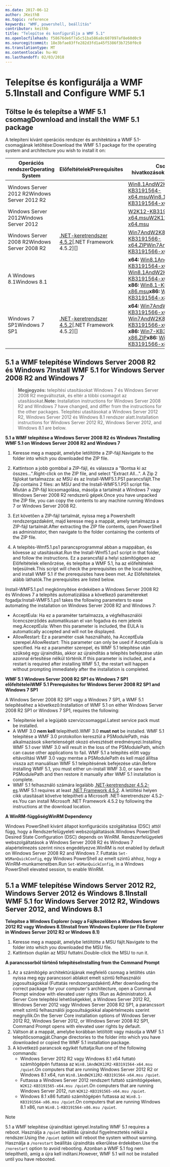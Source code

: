 ```yaml
---
ms.date: 2017-06-12
author: JKeithB
ms.topic: reference
keywords: "WMF, powershell, beállítás"
contributor: keithb
title: "Telepítse és konfigurálja a WMF 5.1"
ms.openlocfilehash: f58676de6f7a5c51ba586a8c607097af8e60d0c9
ms.sourcegitcommit: 18e3bfae83ffe282d3fd1a45f5386f3b7250f0c0
ms.translationtype: MT
ms.contentlocale: hu-HU
ms.lasthandoff: 02/03/2018
---
```

# <a name="install-and-configure-wmf-51"></a><span data-ttu-id="0d0ab-103">Telepítse és konfigurálja a WMF 5.1</span><span class="sxs-lookup"><span data-stu-id="0d0ab-103">Install and Configure WMF 5.1</span></span> #


## <a name="download-and-install-the-wmf-51-package"></a><span data-ttu-id="0d0ab-104">Töltse le és telepítse a WMF 5.1 csomag</span><span class="sxs-lookup"><span data-stu-id="0d0ab-104">Download and install the WMF 5.1 package</span></span>

<span data-ttu-id="0d0ab-105">A telepíteni kívánt operációs rendszer és architektúra a WMF 5.1-csomagjának letöltése:</span><span class="sxs-lookup"><span data-stu-id="0d0ab-105">Download the WMF 5.1 package for the operating system and architecture you wish to install it on:</span></span>

| <span data-ttu-id="0d0ab-106">Operációs rendszer</span><span class="sxs-lookup"><span data-stu-id="0d0ab-106">Operating System</span></span>       | <span data-ttu-id="0d0ab-107">Előfeltételek</span><span class="sxs-lookup"><span data-stu-id="0d0ab-107">Prerequisites</span></span>           | <span data-ttu-id="0d0ab-108">Csomag hivatkozások</span><span class="sxs-lookup"><span data-stu-id="0d0ab-108">Package Links</span></span>                          |
|------------------------|-------------------------|----------------------------------------|
| <span data-ttu-id="0d0ab-109">Windows Server 2012 R2</span><span class="sxs-lookup"><span data-stu-id="0d0ab-109">Windows Server 2012 R2</span></span> |                         | <span data-ttu-id="0d0ab-110">[Win8.1AndW2K12R2-KB3191564-x64.msu][]</span><span class="sxs-lookup"><span data-stu-id="0d0ab-110">[Win8.1AndW2K12R2-KB3191564-x64.msu][]</span></span> |
| <span data-ttu-id="0d0ab-111">Windows Server 2012</span><span class="sxs-lookup"><span data-stu-id="0d0ab-111">Windows Server 2012</span></span>    |                         | <span data-ttu-id="0d0ab-112">[W2K12-KB3191565-x64.msu][]</span><span class="sxs-lookup"><span data-stu-id="0d0ab-112">[W2K12-KB3191565-x64.msu][]</span></span>            |
| <span data-ttu-id="0d0ab-113">Windows Server 2008 R2</span><span class="sxs-lookup"><span data-stu-id="0d0ab-113">Windows Server 2008 R2</span></span> | <span data-ttu-id="0d0ab-114">[.NET-keretrendszer 4.5.2][]</span><span class="sxs-lookup"><span data-stu-id="0d0ab-114">[.NET Framework 4.5.2][]</span></span>| <span data-ttu-id="0d0ab-115">[Win7AndW2K8R2-KB3191566-x64.ZIP][]</span><span class="sxs-lookup"><span data-stu-id="0d0ab-115">[Win7AndW2K8R2-KB3191566-x64.ZIP][]</span></span>    |
| <span data-ttu-id="0d0ab-116">A Windows 8.1</span><span class="sxs-lookup"><span data-stu-id="0d0ab-116">Windows 8.1</span></span>            |                         | <span data-ttu-id="0d0ab-117">**x64:** [Win8.1AndW2K12R2-KB3191564-x64.msu][]</span><span class="sxs-lookup"><span data-stu-id="0d0ab-117">**x64:** [Win8.1AndW2K12R2-KB3191564-x64.msu][]</span></span></br><span data-ttu-id="0d0ab-118">**x86:** [Win8.1-KB3191564-x86.msu][]</span><span class="sxs-lookup"><span data-stu-id="0d0ab-118">**x86:** [Win8.1-KB3191564-x86.msu][]</span></span> |
| <span data-ttu-id="0d0ab-119">Windows 7 SP1</span><span class="sxs-lookup"><span data-stu-id="0d0ab-119">Windows 7 SP1</span></span>          | <span data-ttu-id="0d0ab-120">[.NET-keretrendszer 4.5.2][]</span><span class="sxs-lookup"><span data-stu-id="0d0ab-120">[.NET Framework 4.5.2][]</span></span>| <span data-ttu-id="0d0ab-121">**x64:** [Win7AndW2K8R2-KB3191566-x64.ZIP][]</span><span class="sxs-lookup"><span data-stu-id="0d0ab-121">**x64:** [Win7AndW2K8R2-KB3191566-x64.ZIP][]</span></span></br><span data-ttu-id="0d0ab-122">**x86:** [Win7-KB3191566-x86.ZIP][]</span><span class="sxs-lookup"><span data-stu-id="0d0ab-122">**x86:** [Win7-KB3191566-x86.ZIP][]</span></span> |

[.NET-keretrendszer 4.5.2]: https://www.microsoft.com/download/details.aspx?id=42642
[W2K12-KB3191565-x64.msu]: https://go.microsoft.com/fwlink/?linkid=839513
[Win7-KB3191566-x86.ZIP]: https://go.microsoft.com/fwlink/?linkid=839522
[Win7AndW2K8R2-KB3191566-x64.ZIP]: https://go.microsoft.com/fwlink/?linkid=839523
[Win8.1-KB3191564-x86.msu]: https://go.microsoft.com/fwlink/?linkid=839521
[Win8.1AndW2K12R2-KB3191564-x64.msu]: https://go.microsoft.com/fwlink/?linkid=839516

## <a name="install-wmf-51-for-windows-server-2008-r2-and-windows-7"></a><span data-ttu-id="0d0ab-129">5.1 a WMF telepítése Windows Server 2008 R2 és Windows 7</span><span class="sxs-lookup"><span data-stu-id="0d0ab-129">Install WMF 5.1 for Windows Server 2008 R2 and Windows 7</span></span>

> <span data-ttu-id="0d0ab-130">**Megjegyzés:** telepítési utasításokat Windows 7 és Windows Server 2008 R2 megváltoztak, és eltér a többi csomagot az utasításokat.</span><span class="sxs-lookup"><span data-stu-id="0d0ab-130">**Note:** Installation instructions for Windows Server 2008 R2 and Windows 7 have changed, and differ from the instructions for the other packages.</span></span> <span data-ttu-id="0d0ab-131">Telepítési utasításokat a Windows Server 2012 R2, Windows Server 2012 és Windows 8.1 rendszer alatt.</span><span class="sxs-lookup"><span data-stu-id="0d0ab-131">Installation instructions for Windows Server 2012 R2, Windows Server 2012, and Windows 8.1 are below.</span></span>

<span data-ttu-id="0d0ab-132">**5.1 a WMF telepítése a Windows Server 2008 R2 és Windows 7**</span><span class="sxs-lookup"><span data-stu-id="0d0ab-132">**Installing WMF 5.1 on Windows Server 2008 R2 and Windows 7**</span></span>

1. <span data-ttu-id="0d0ab-133">Keresse meg a mappát, amelybe letöltötte a ZIP-fájl.</span><span class="sxs-lookup"><span data-stu-id="0d0ab-133">Navigate to the folder into which you downloaded the ZIP file.</span></span>

2. <span data-ttu-id="0d0ab-134">Kattintson a jobb gombbal a ZIP-fájl, és válassza a "Bontsa ki az összes...".</span><span class="sxs-lookup"><span data-stu-id="0d0ab-134">Right-click on the ZIP file, and select "Extract All...".</span></span> <span data-ttu-id="0d0ab-135">A Zip 2 fájlokat tartalmazza: az MSU és az Install-WMF5.1.PS1 parancsfájlt.</span><span class="sxs-lookup"><span data-stu-id="0d0ab-135">The Zip contains 2 files: an MSU and the Install-WMF5.1.PS1 script file.</span></span>
<span data-ttu-id="0d0ab-136">Miután a ZIP-fájl kicsomagolása, másolja a tartalmát a Windows 7 vagy Windows Server 2008 R2 rendszerű gépek.</span><span class="sxs-lookup"><span data-stu-id="0d0ab-136">Once you have unpacked the ZIP file, you can copy the contents to any machine running Windows 7 or Windows Server 2008 R2.</span></span>

3. <span data-ttu-id="0d0ab-137">Ezt követően a ZIP-fájl tartalmát, nyissa meg a Powershellt rendszergazdaként, majd keresse meg a mappát, amely tartalmazza a ZIP-fájl tartalmát.</span><span class="sxs-lookup"><span data-stu-id="0d0ab-137">After extracting the ZIP file contents, open PowerShell as administrator, then navigate to the folder containing the contents of the ZIP file.</span></span>

4. <span data-ttu-id="0d0ab-138">A telepítés-Wmf5.1.ps1 parancsprogrammal abban a mappában, és kövesse az utasításokat.</span><span class="sxs-lookup"><span data-stu-id="0d0ab-138">Run the Install-Wmf5.1.ps1 script in that folder, and follow the instructions.</span></span> <span data-ttu-id="0d0ab-139">Ez a parancsfájl a helyi számítógépen az Előfeltételek ellenőrzése, és telepítse a WMF 5.1, ha az előfeltételek teljesülnek.</span><span class="sxs-lookup"><span data-stu-id="0d0ab-139">This script will check the prerequisites on the local machine, and install WMF 5.1 if the prerequisites have been met.</span></span> <span data-ttu-id="0d0ab-140">Az Előfeltételek alább láthatók.</span><span class="sxs-lookup"><span data-stu-id="0d0ab-140">The prerequisites are listed below.</span></span>

<span data-ttu-id="0d0ab-141">Install-WMF5.1.ps1 megkönnyítése érdekében a Windows Server 2008 R2 és Windows 7 a telepítés automatizálása a következő paramétereket fogadja:</span><span class="sxs-lookup"><span data-stu-id="0d0ab-141">Install-WMF5.1.ps1 takes the following parameters to ease automating the installation on Windows Server 2008 R2 and Windows 7:</span></span>

- <span data-ttu-id="0d0ab-142">AcceptEula: Ha ez a paraméter tartalmazza, a végfelhasználói licencszerződés automatikusan el van fogadva és nem jelenik meg.</span><span class="sxs-lookup"><span data-stu-id="0d0ab-142">AcceptEula: When this parameter is included, the EULA is automatically accepted and will not be displayed.</span></span>
- <span data-ttu-id="0d0ab-143">AllowRestart: Ez a paraméter csak használható, ha AcceptEula szerepel.</span><span class="sxs-lookup"><span data-stu-id="0d0ab-143">AllowRestart: This parameter can only be used if AcceptEula is specified.</span></span> <span data-ttu-id="0d0ab-144">Ha ez a paraméter szerepel, és WMF 5.1 telepítése után szükség egy újraindítás, akkor az újraindítás a telepítés befejezése után azonnal értesítése nélkül történik.</span><span class="sxs-lookup"><span data-stu-id="0d0ab-144">If this parameter is included, and a restart is required after installing WMF 5.1, the restart will happen without prompting immediately after the installation is completed.</span></span>

<span data-ttu-id="0d0ab-145">**WMF 5.1 Windows Server 2008 R2 SP1 és Windows 7 SP1 előfeltételei**</span><span class="sxs-lookup"><span data-stu-id="0d0ab-145">**WMF 5.1 Prerequisites for Windows Server 2008 R2 SP1 and Windows 7 SP1**</span></span>

<span data-ttu-id="0d0ab-146">A Windows Server 2008 R2 SP1 vagy a Windows 7 SP1, a WMF 5.1 telepítéséhez a következő:</span><span class="sxs-lookup"><span data-stu-id="0d0ab-146">Installation of WMF 5.1 on either Windows Server 2008 R2 SP1 or Windows 7 SP1, requires the following:</span></span>
- <span data-ttu-id="0d0ab-147">Telepítenie kell a legújabb szervizcsomaggal.</span><span class="sxs-lookup"><span data-stu-id="0d0ab-147">Latest service pack must be installed.</span></span>
- <span data-ttu-id="0d0ab-148">A WMF 3.0 **nem kell** telepíthető.</span><span class="sxs-lookup"><span data-stu-id="0d0ab-148">WMF 3.0 **must not** be installed.</span></span> <span data-ttu-id="0d0ab-149">WMF 5.1 telepítése a WMF 3.0 protokollon keresztül a PSModulePath, más alkalmazások sikertelenségét okozó elvesztését eredményezi.</span><span class="sxs-lookup"><span data-stu-id="0d0ab-149">Installing WMF 5.1 over WMF 3.0 will result in the loss of the PSModulePath, which can cause other applications to fail.</span></span> <span data-ttu-id="0d0ab-150">WMF 5.1 a telepítés előtt vagy eltávolítási WMF 3.0 vagy mentse a PSModulePath és kell majd állítsa vissza azt manuálisan WMF 5.1 telepítésének befejezése után.</span><span class="sxs-lookup"><span data-stu-id="0d0ab-150">Before installing WMF 5.1, you must either un-install WMF 3.0, or save the PSModulePath and then restore it manually after WMF 5.1 installation is complete.</span></span>
- <span data-ttu-id="0d0ab-151">WMF 5.1 felhasználó számára legalább [.NET-keretrendszer 4.5.2-es](https://www.microsoft.com/en-ca/download/details.aspx?id=42642).</span><span class="sxs-lookup"><span data-stu-id="0d0ab-151">WMF 5.1 requires at least [.NET Framework 4.5.2](https://www.microsoft.com/en-ca/download/details.aspx?id=42642).</span></span>
<span data-ttu-id="0d0ab-152">A letöltési helyen cikk utasításait követve telepítheti a Microsoft .NET-keretrendszer 4.5.2-es.</span><span class="sxs-lookup"><span data-stu-id="0d0ab-152">You can install Microsoft .NET Framework 4.5.2 by following the instructions at the download location.</span></span>

<span data-ttu-id="0d0ab-153">**A WinRM-függőség**</span><span class="sxs-lookup"><span data-stu-id="0d0ab-153">**WinRM Dependency**</span></span>

<span data-ttu-id="0d0ab-154">Windows PowerShell kívánt állapot konfigurációs szolgáltatása (DSC) attól függ, hogy a Rendszerfelügyeleti webszolgáltatások.</span><span class="sxs-lookup"><span data-stu-id="0d0ab-154">Windows PowerShell Desired State Configuration (DSC) depends on WinRM.</span></span>
<span data-ttu-id="0d0ab-155">Rendszerfelügyeleti webszolgáltatások a Windows Server 2008 R2 és Windows 7 alapértelmezés szerint nincs engedélyezve.</span><span class="sxs-lookup"><span data-stu-id="0d0ab-155">WinRM is not enabled by default on Windows Server 2008 R2 and Windows 7.</span></span>
<span data-ttu-id="0d0ab-156">Futtatás `Set-WSManQuickConfig`, egy Windows PowerShell az emelt szintű ahhoz, hogy a WinRM-munkamenetben.</span><span class="sxs-lookup"><span data-stu-id="0d0ab-156">Run `Set-WSManQuickConfig`, in a Windows PowerShell elevated session, to enable WinRM.</span></span>


## <a name="install-wmf-51-for-windows-server-2012-r2-windows-server-2012-and-windows-81"></a><span data-ttu-id="0d0ab-157">5.1 a WMF telepítése Windows Server 2012 R2, Windows Server 2012 és Windows 8.1</span><span class="sxs-lookup"><span data-stu-id="0d0ab-157">Install WMF 5.1 for Windows Server 2012 R2, Windows Server 2012, and Windows 8.1</span></span>
<span data-ttu-id="0d0ab-158">**Telepítse a Windows Explorer (vagy a Fájlkezelőben a Windows Server 2012 R2 vagy Windows 8.1)**</span><span class="sxs-lookup"><span data-stu-id="0d0ab-158">**Install from Windows Explorer (or File Explorer in Windows Server 2012 R2 or Windows 8.1)**</span></span>

1. <span data-ttu-id="0d0ab-159">Keresse meg a mappát, amelybe letöltötte a MSU fájlt.</span><span class="sxs-lookup"><span data-stu-id="0d0ab-159">Navigate to the folder into which you downloaded the MSU file.</span></span>
2. <span data-ttu-id="0d0ab-160">Kattintson duplán az MSU futtatni.</span><span class="sxs-lookup"><span data-stu-id="0d0ab-160">Double-click the MSU to run it.</span></span>

<span data-ttu-id="0d0ab-161">**A parancssorból történő telepítése**</span><span class="sxs-lookup"><span data-stu-id="0d0ab-161">**Installing from the Command Prompt**</span></span>

1. <span data-ttu-id="0d0ab-162">Az a számítógép architektúrájának megfelelő csomag a letöltés után nyissa meg egy parancssori ablakot emelt szintű felhasználói jogosultságokkal (Futtatás rendszergazdaként).</span><span class="sxs-lookup"><span data-stu-id="0d0ab-162">After downloading the correct package for your computer's architecture, open a Command Prompt window with elevated user rights (Run as Administrator).</span></span> <span data-ttu-id="0d0ab-163">A Server Core telepítési lehetőségekkel, a Windows Server 2012 R2, Windows Server 2012 vagy Windows Server 2008 R2 SP1, a parancssort emelt szintű felhasználói jogosultságokkal alapértelmezés szerint megnyílik.</span><span class="sxs-lookup"><span data-stu-id="0d0ab-163">On the Server Core installation options of Windows Server 2012 R2, Windows Server 2012, or Windows Server 2008 R2 SP1, Command Prompt opens with elevated user rights by default.</span></span>
2. <span data-ttu-id="0d0ab-164">Váltson át a mappát, amelybe korábban letöltött vagy másolja a WMF 5.1 telepítőcsomagját.</span><span class="sxs-lookup"><span data-stu-id="0d0ab-164">Change directories to the folder into which you have downloaded or copied the WMF 5.1 installation package.</span></span>
3. <span data-ttu-id="0d0ab-165">A következő parancsok egyikét futtatja:</span><span class="sxs-lookup"><span data-stu-id="0d0ab-165">Run one of the following commands:</span></span>
   - <span data-ttu-id="0d0ab-166">Windows Server 2012 R2 vagy Windows 8.1 x64 futtató számítógépén futtassa az `Win8.1AndW2K12R2-KB3191564-x64.msu /quiet`.</span><span class="sxs-lookup"><span data-stu-id="0d0ab-166">On computers that are running Windows Server 2012 R2 or Windows 8.1 x64, run `Win8.1AndW2K12R2-KB3191564-x64.msu /quiet`.</span></span>
   - <span data-ttu-id="0d0ab-167">Futtassa a Windows Server 2012 rendszert futtató számítógépeken, `W2K12-KB3191565-x64.msu /quiet`.</span><span class="sxs-lookup"><span data-stu-id="0d0ab-167">On computers that are running Windows Server 2012, run `W2K12-KB3191565-x64.msu /quiet`.</span></span>
   - <span data-ttu-id="0d0ab-168">Windows 8.1 x86 futtató számítógépén futtassa az `Win8.1-KB3191564-x86.msu /quiet`.</span><span class="sxs-lookup"><span data-stu-id="0d0ab-168">On computers that are running Windows 8.1 x86, run `Win8.1-KB3191564-x86.msu /quiet`.</span></span>

> [!NOTE]
> <span data-ttu-id="0d0ab-169">5.1 a WMF telepítése újraindítást igényel.</span><span class="sxs-lookup"><span data-stu-id="0d0ab-169">Installing WMF 5.1 requires a reboot.</span></span> <span data-ttu-id="0d0ab-170">Használja a `/quiet` beállítás újraindul figyelmeztetés nélkül a rendszer.</span><span class="sxs-lookup"><span data-stu-id="0d0ab-170">Using the `/quiet` option will reboot the system without warning.</span></span>
> <span data-ttu-id="0d0ab-171">Használja a `/norestart` beállítás újraindítás elkerülése érdekében.</span><span class="sxs-lookup"><span data-stu-id="0d0ab-171">Use the `/norestart` option to avoid rebooting.</span></span> <span data-ttu-id="0d0ab-172">Azonban a WMF 5.1 fog nem telepíthető, amíg a újra kell indítani.</span><span class="sxs-lookup"><span data-stu-id="0d0ab-172">However, WMF 5.1 will not be installed until you have rebooted.</span></span>